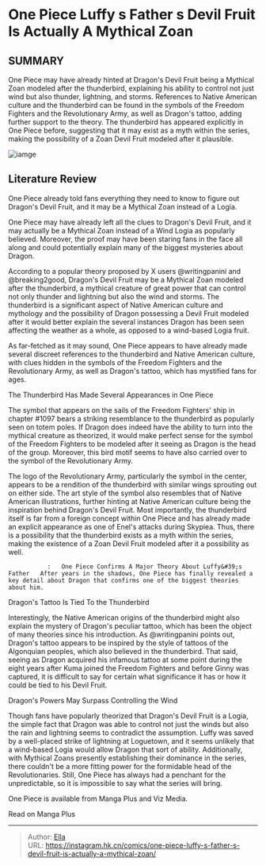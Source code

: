 # One Piece Luffy s Father s Devil Fruit Is Actually A Mythical Zoan


## SUMMARY 



  One Piece may have already hinted at Dragon&#39;s Devil Fruit being a Mythical Zoan modeled after the thunderbird, explaining his ability to control not just wind but also thunder, lightning, and storms.   References to Native American culture and the thunderbird can be found in the symbols of the Freedom Fighters and the Revolutionary Army, as well as Dragon&#39;s tattoo, adding further support to the theory.   The thunderbird has appeared explicitly in One Piece before, suggesting that it may exist as a myth within the series, making the possibility of a Zoan Devil Fruit modeled after it plausible.  

![iamge](https://static1.srcdn.com/wordpress/wp-content/uploads/2023/12/dragon-from-one-piece-with-thunderbird-behind-him.jpg)

## Literature Review

One Piece already told fans everything they need to know to figure out Dragon&#39;s Devil Fruit, and it may be a Mythical Zoan instead of a Logia.




One Piece may have already left all the clues to Dragon&#39;s Devil Fruit, and it may actually be a Mythical Zoan instead of a Wind Logia as popularly believed. Moreover, the proof may have been staring fans in the face all along and could potentially explain many of the biggest mysteries about Dragon.




According to a popular theory proposed by X users @writingpanini and @breaking2good, Dragon&#39;s Devil Fruit may be a Mythical Zoan modeled after the thunderbird, a mythical creature of great power that can control not only thunder and lightning but also the wind and storms. The thunderbird is a significant aspect of Native American culture and mythology and the possibility of Dragon possessing a Devil Fruit modeled after it would better explain the several instances Dragon has been seen affecting the weather as a whole, as opposed to a wind-based Logia fruit.


 

As far-fetched as it may sound, One Piece appears to have already made several discreet references to the thunderbird and Native American culture, with clues hidden in the symbols of the Freedom Fighters and the Revolutionary Army, as well as Dragon&#39;s tattoo, which has mystified fans for ages.





 The Thunderbird Has Made Several Appearances in One Piece 
          

The symbol that appears on the sails of the Freedom Fighters&#39; ship in chapter #1097 bears a striking resemblance to the thunderbird as popularly seen on totem poles. If Dragon does indeed have the ability to turn into the mythical creature as theorized, it would make perfect sense for the symbol of the Freedom Fighters to be modeled after it seeing as Dragon is the head of the group. Moreover, this bird motif seems to have also carried over to the symbol of the Revolutionary Army.

The logo of the Revolutionary Army, particularly the symbol in the center, appears to be a rendition of the thunderbird with similar wings sprouting out on either side. The art style of the symbol also resembles that of Native American illustrations, further hinting at Native American culture being the inspiration behind Dragon&#39;s Devil Fruit. Most importantly, the thunderbird itself is far from a foreign concept within One Piece and has already made an explicit appearance as one of Enel&#39;s attacks during Skypiea. Thus, there is a possibility that the thunderbird exists as a myth within the series, making the existence of a Zoan Devil Fruit modeled after it a possibility as well.




               :   One Piece Confirms A Major Theory About Luffy&#39;s Father   After years in the shadows, One Piece has finally revealed a key detail about Dragon that confirms one of the biggest theories about him.   



 Dragon&#39;s Tattoo Is Tied To the Thunderbird 
          

Interestingly, the Native American origins of the thunderbird might also explain the mystery of Dragon&#39;s peculiar tattoo, which has been the object of many theories since his introduction. As @writingpanini points out, Dragon&#39;s tattoo appears to be inspired by the style of tattoos of the Algonquian peoples, which also believed in the thunderbird. That said, seeing as Dragon acquired his infamous tattoo at some point during the eight years after Kuma joined the Freedom Fighters and before Ginny was captured, it is difficult to say for certain what significance it has or how it could be tied to his Devil Fruit.






 Dragon&#39;s Powers May Surpass Controlling the Wind 
          

Though fans have popularly theorized that Dragon&#39;s Devil Fruit is a Logia, the simple fact that Dragon was able to control not just the winds but also the rain and lightning seems to contradict the assumption. Luffy was saved by a well-placed strike of lightning at Loguetown, and it seems unlikely that a wind-based Logia would allow Dragon that sort of ability. Additionally, with Mythical Zoans presently establishing their dominance in the series, there couldn&#39;t be a more fitting power for the formidable head of the Revolutionaries. Still, One Piece has always had a penchant for the unpredictable, so it is impossible to say what the series will bring.

One Piece is available from Manga Plus and Viz Media.

Read on Manga Plus



---

> Author: [Ella](https://instagram.hk.cn/)  
> URL: https://instagram.hk.cn/comics/one-piece-luffy-s-father-s-devil-fruit-is-actually-a-mythical-zoan/  

